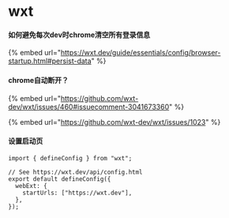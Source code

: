 # wxt



#### 如何避免每次dev时chrome清空所有登录信息

{% embed url="https://wxt.dev/guide/essentials/config/browser-startup.html#persist-data" %}



#### chrome自动断开？

{% embed url="https://github.com/wxt-dev/wxt/issues/460#issuecomment-3041673360" %}

{% embed url="https://github.com/wxt-dev/wxt/issues/1023" %}



#### 设置启动页

```
import { defineConfig } from "wxt";

// See https://wxt.dev/api/config.html
export default defineConfig({
  webExt: {
    startUrls: ["https://wxt.dev"],
  },
});
```
